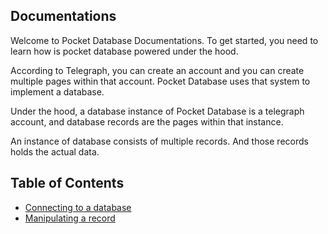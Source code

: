 ## Documentations

Welcome to Pocket Database Documentations. To get started, you need to learn how is pocket database powered under the hood.

According to Telegraph, you can create an account and you can create multiple pages within that account. Pocket Database uses that system to implement a database.

Under the hood, a database instance of Pocket Database is a telegraph account, and database records are the pages within that instance.

An instance of database consists of multiple records. And those records holds the actual data.

## Table of Contents
- [Connecting to a database](DATABASE.md)
- [Manipulating a record](RECORD.md)
